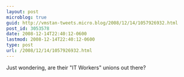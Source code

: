 ```yaml
---
layout: post
microblog: true
guid: http://vmstan-tweets.micro.blog/2008/12/14/1057926932.html
post_id: 3053578
date: 2008-12-14T22:40:12-0600
lastmod: 2008-12-14T22:40:12-0600
type: post
url: /2008/12/14/1057926932.html
---
```

Just wondering, are their "IT Workers" unions out there?
